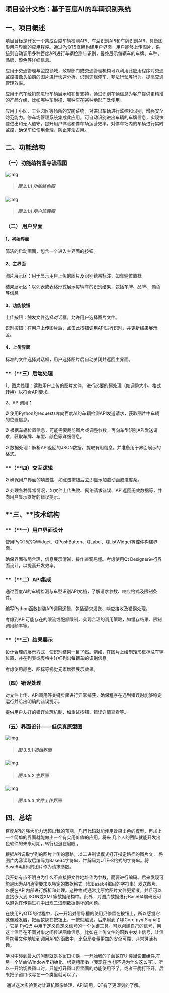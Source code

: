## 项目设计文档：基于百度AI的车辆识别系统

## 一、项目概述

项目目标是开发一个集成百度车辆检测API、车型识别API和车牌识别API，具备图形用户界面的应用程序。通过PyQT5框架构建用户界面，用户能够上传图片，系统则自动调用多种百度API进行车辆检测与识别，最终展示每辆车的车牌、车种、品牌、颜色等详细信息。

应用于交通管理与监控领域，政府部门或交通管理机构可以利用此应用程序对交通监控摄像头拍摄的图片进行快速分析，识别违规停车、非法行驶等行为，提高交通管理效率。

应用于汽车经销商进行车辆展示和销售支持，通过识别车辆信息为客户提供更精准的产品介绍，比如哪种车耐撞、哪种车在某种地形广泛使用。

应用于小区、工业园区等场所的安防系统，对进出车辆进行监控和识别，增强安全防范能力。停车场管理系统集成此应用，可自动识别进出车辆的车牌信息，实现快速进出和无人值守，提升用户体验和停车场运营效率。对停车场内的车辆进行实时监控，确保车位使用合理，防止非法占用。

 

## 二、功能结构

### （一）功能结构图与流程图

![img](file:///C:\Users\Lenovo\AppData\Local\Temp\ksohtml4816\wps1.jpg) 

> ##### 图 2.1.1 功能结构图

 

![img](file:///C:\Users\Lenovo\AppData\Local\Temp\ksohtml4816\wps2.jpg) 

> ##### 图 2.1.1 用户流程图

 

### （**二）** 用户界面

#### **1、初始界面**

简洁的启动画面，包含一个进入主界面的按钮。

#### 2、主界面

图片展示区：用于显示用户上传的图片及识别结果标注，如车辆位置框。

结果展示区：以列表或表格形式展示每辆车的识别结果，包括车牌、品牌、  颜色等信息

#### 3、功能按钮

上传按钮：触发文件选择对话框，允许用户选择图片文件。

识别按钮：在用户上传图片后，点击此按钮调用API进行识别，并更新结果展示区。

#### 4、上传界面

标准的文件选择对话框，用户选择图片后自动关闭并返回主界面。

 

### **（**三）后端处理

1、图片处理：读取用户上传的图片文件，进行必要的预处理（如调整大小、格式转换）以符合API要求。

 

2、API调用：

Ø 使用Python的requests库向百度AI的车辆检测API发送请求，获取图片中车辆的位置信息。

Ø 根据车辆位置信息，可能需要裁剪图片或调整参数，再向车型识别API发送请求，获取车牌、车型、颜色等详细信息。

Ø 数据处理：解析API返回的JSON数据，提取有用信息，并准备用于界面展示的格式。

### **（**四）交互逻辑

Ø 确保用户界面的响应性，如点击按钮后立即显示加载动画或进度条。

Ø 处理各种异常情况，如文件上传失败、网络请求错误、API返回无效数据等，并向用户显示友好的错误提示。

## **三、**技术结构

### **（**一）用户界面设计

 

使用PyQT5的QWidget、QPushButton、QLabel、QListWidget等控件构建界面。

确保界面布局合理，信息展示清晰，操作直观易懂。考虑使用Qt Designer进行界面设计，以提高开发效率。

### **（**二）API集成

通过百度AI的车辆检测与车型识别API文档，了解请求参数、响应格式及限制条件。

 编写Python函数封装API调用逻辑，包括请求发送、响应接收及错误处理。

考虑到API可能存在的限流或配额限制，实现合理的调用策略，如缓存结果、限制调用频率等。

### **（**三）结果展示

设计合理的展示方式，使识别结果一目了然。例如，在图片上绘制矩形框标注车辆位置，并在列表或表格中详细列出每辆车的识别信息。

考虑使用颜色、图标等视觉元素增强展示效果。

### （四）错误处理

对文件上传、API调用等关键步骤进行异常捕获，确保程序在遇到错误时能够稳定运行并给出明确的错误提示。

提供用户友好的错误处理机制，如重试按钮、错误详情查看等。

 

### （五）**界面设计——低保真原型图**

![img](file:///C:\Users\Lenovo\AppData\Local\Temp\ksohtml4816\wps3.jpg) 

> ##### 图 3.5.1 初始界面

 

 

![img](file:///C:\Users\Lenovo\AppData\Local\Temp\ksohtml4816\wps4.jpg) 

> ##### 图 3.5.2 主界面

![img](file:///C:\Users\Lenovo\AppData\Local\Temp\ksohtml4816\wps5.jpg) 

> ##### **图 3.5.3 文件上传界面**

## 四、总结

​      百度API的强大能力远超出我的预期，几行代码就能使用效果出色的模型，再加上一个简单的界面就能做出一个有实用价值的应用。将来 几个人的团队就能开发出色软件的未来可期，转行也迫在眉睫 。

​    根据API调取学到的图片上传的思路，以二进制读模式打开指定路径的图片文， 将图片内容读取后编码为Base64字符串，并解码为UTF-8格式的字符串。将Base64编码的图片作为请求参数。

​     我开始有点不明白为什么不直接把文件地址作为参数，而要进行编码。后来发现可能是因为API通常要求以特定的数据格式（如Base64编码的字符串）发送图片，以便在API内部进行解析和处理。这种格式通常比原始图片文件更紧凑，并且可以直接嵌入到JSON或XML等数据结构中。此外，对图片数据进行Base64编码还可以避免在传输过程中出现二进制数据损坏的问题。

​     在使用PyQT5的过程中，我一开始对信号槽的使用只停留在按钮上，所以感觉它就像触发器，把函数绑在按钮上，一按就触发。后来用到了QtCore.pyqtSignal() ，它是 PyQt5 中用于定义自定义信号的一个关键工具。可以创建自己的信号，用这个信号在不同对象之间传递图像信息，比如在上传文件的函数中发出信号，让信号携带文件地址到调用API的函数中，比全局变量更加的安全可靠，非常灵活有趣。

​     学习中碰到最大的问题就是多窗口切换，一开始我的子函数在UI类里设置组件,在另一个MainWindow里初始化，绑定槽函数（我现在也  想不通为什么这么写），所以一开始切换窗口时，只能打开窗口但里面的功能使用不了，或者干脆打不开，后来把子窗口改写在一个类里就可以了。

​     通过这次实验我对计算机图像处理、API调用，QT有了更深刻的了解。